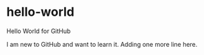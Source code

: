 # hello-world
Hello World for GitHub

I am new to GitHub and want to learn it.
Adding one more line here.
